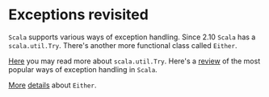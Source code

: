 Exceptions revisited
====================
`Scala` supports various ways of exception handling. Since 2.10 `Scala` has a
`scala.util.Try`. There's another more functional class called `Either`.

[Here][Try] you may read more about `scala.util.Try`. Here's a
[review][error-handling-in-scala] of the most popular ways of exception handling
in `Scala`.

[More][scala-either] [details][scala-either-2] about `Either`.

[Try]: http://danielwestheide.com/blog/2012/12/26/the-neophytes-guide-to-scala-part-6-error-handling-with-try.html
[error-handling-in-scala]: https://tersesystems.com/2012/12/27/error-handling-in-scala/
[scala-either]: http://alvinalexander.com/scala/scala-either-left-right-example-option-some-none-null
[scala-either-2]: http://danielwestheide.com/blog/2013/01/02/the-neophytes-guide-to-scala-part-7-the-either-type.html

